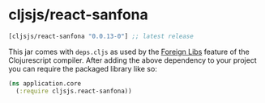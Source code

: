 # cljsjs/react-sanfona

[](dependency)
```clojure
[cljsjs/react-sanfona "0.0.13-0"] ;; latest release
```
[](/dependency)

This jar comes with `deps.cljs` as used by the [Foreign Libs][flibs] feature
of the Clojurescript compiler. After adding the above dependency to your project
you can require the packaged library like so:

```clojure
(ns application.core
  (:require cljsjs.react-sanfona))
```

[flibs]: https://github.com/clojure/clojurescript/wiki/Packaging-Foreign-Dependencies
